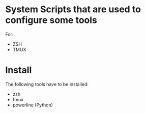 # System Scripts that are used to configure some tools

For:
- ZSH
- TMUX

# Install

The following tools have to be installed:

- zsh
- tmux
- powerline (Python)
